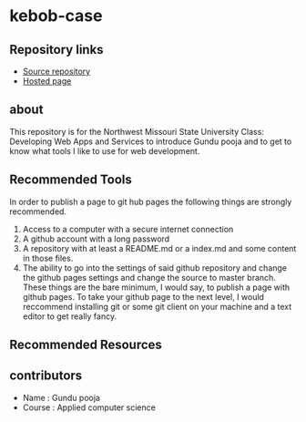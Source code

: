 # kebob-case

## Repository links
- [Source repository](https://github.com/GUNDUPOOJA/kebob-case)
- [Hosted page](https://github.com/GUNDUPOOJA/kebob-case/edit/master/README.md)

## about
This repository is for the Northwest Missouri State University Class: Developing Web Apps and Services to introduce Gundu pooja and to get to know what tools I like to use for web development.

## Recommended Tools
In order to publish a page to git hub pages the following things are strongly recommended.

1. Access to a computer with a secure internet connection
1. A github account with a long password
1. A repository with at least a README.md or a index.md and some content in those files.
1. The ability to go into the settings of said github repository and change the github pages settings and change the source to master branch.
These things are the bare minimum, I would say, to publish a page with github pages. To take your github page to the next level, I would reccommend installing git or some git client on your machine and a text editor to get really fancy.

## Recommended Resources



## contributors
- Name : Gundu pooja
- Course : Applied computer science






